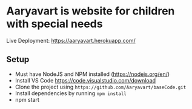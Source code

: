 # Aaryavart is website for children with special needs 

Live Deployment: 
https://aaryavart.herokuapp.com/

## Setup

* Must have NodeJS and NPM installed (https://nodejs.org/en/)
* Install VS Code https://code.visualstudio.com/download
* Clone the project using `https://github.com/Aaryavart/baseCode.git`
* Install dependencies by running `npm install`
* npm start



